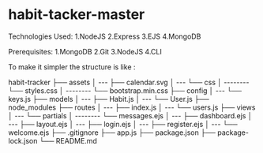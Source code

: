 # habit-tacker-master

Technologies Used:
    1.NodeJS
    2.Express
    3.EJS
    4.MongoDB


Prerequisites:
    1.MongoDB
    2.Git
    3.NodeJS
    4.CLI


To make it simpler the structure is like :

habit-tracker
├── assets
│ --- ├── calendar.svg
│ --- └── css
│ -------- └── styles.css
│ -------- └── bootstrap.min.css
├── config
│ --- └── keys.js
├── models
│ --- ├── Habit.js
│ --- └── User.js
├── node_modules
├── routes
│ --- ├── index.js
│ --- └── users.js
├── views
│ --- └── partials
│ -------- └── messages.ejs
│ --- ├── dashboard.ejs
│ --- ├── layout.ejs
│ --- ├── login.ejs
│ --- ├── register.ejs
│ --- └── welcome.ejs
├── .gitignore
├── app.js
├── package.json
├── package-lock.json
└── README.md 

